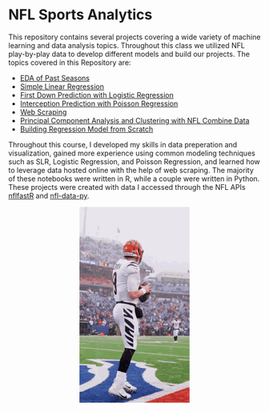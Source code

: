 # NFL Sports Analytics
This repository contains several projects covering a wide variety of machine learning and data analysis topics. Throughout this class we utilized NFL play-by-play data to develop 
different models and build our projects. The topics covered in this Repository are:

 - [EDA of Past Seasons](Past_Seasons_Analysis/)
 - [Simple Linear Regression](SLR/)
 - [First Down Prediction with Logistic Regression](Logistic_Regression/)
 - [Interception Prediction with Poisson Regression](Poisson_Regression/)
 - [Web Scraping](Web_Scraping/)
 - [Principal Component Analysis and Clustering with NFL Combine Data](PCA_and_Clustering/)
 - [Building Regression Model from Scratch](Linear_Regression_From_Stratch/)

Throughout this course, I developed my skills in data preperation and visualization, gained more experience using common modeling techniques such as SLR, Logistic Regression, and Poisson Regression, and learned how to leverage data hosted online with the help of web scraping. The majority of these notebooks were written in R, while a couple were written in Python. These projects were created with data I accessed through the NFL APIs [nflfastR](https://www.nflfastr.com/) and [nfl-data-py](https://pypi.org/project/nfl-data-py/).


<div align = 'center'>
 <img src = joe-burrow.gif/>
</div> 
